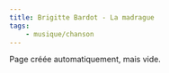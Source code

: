 ```yaml
---
title: Brigitte Bardot - La madrague
tags:
    - musique/chanson
---
```


Page créée automatiquement, mais vide.
